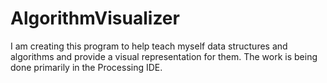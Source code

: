 # AlgorithmVisualizer

I am creating this program to help teach myself data structures and algorithms and provide a visual representation for them.
The work is being done primarily in the Processing IDE.
